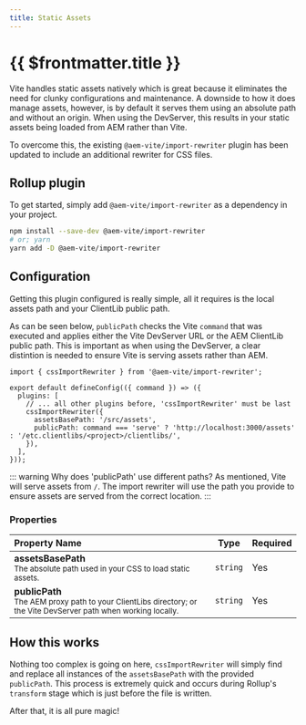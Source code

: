 ```yaml
---
title: Static Assets
---
```


# {{ $frontmatter.title }}

Vite handles static assets natively which is great because it eliminates the need for clunky configurations and maintenance. A downside to how it does manage assets, however, is by default it serves them using an absolute path and without an origin. When using the DevServer, this results in your static assets being loaded from AEM rather than Vite.

To overcome this, the existing `@aem-vite/import-rewriter` plugin has been updated to include an additional rewriter for CSS files.

## Rollup plugin

To get started, simply add `@aem-vite/import-rewriter` as a dependency in your project.

```bash
npm install --save-dev @aem-vite/import-rewriter
# or; yarn
yarn add -D @aem-vite/import-rewriter
```

## Configuration

Getting this plugin configured is really simple, all it requires is the local assets path and your ClientLib public path.

As can be seen below, `publicPath` checks the Vite `command` that was executed and applies either the Vite DevServer URL or the AEM ClientLib public path. This is important as when using the DevServer, a clear distintion is needed to ensure Vite is serving assets rather than AEM.

```js{1,6-9}
import { cssImportRewriter } from '@aem-vite/import-rewriter';

export default defineConfig(({ command }) => ({
  plugins: [
    // ... all other plugins before, 'cssImportRewriter' must be last
    cssImportRewriter({
      assetsBasePath: '/src/assets',
      publicPath: command === 'serve' ? 'http://localhost:3000/assets' : '/etc.clientlibs/<project>/clientlibs/',
    }),
  ],
}));
```

::: warning Why does 'publicPath' use different paths?
As mentioned, Vite will serve assets from `/`. The import rewriter will use the path you provide to ensure assets are served from the correct location.
:::

### Properties

| Property Name                                                                                                                      | Type     | Required |
| :--------------------------------------------------------------------------------------------------------------------------------- | -------- | -------- |
| **assetsBasePath**<br><small>The absolute path used in your CSS to load static assets.</small>                                     | `string` | Yes      |
| **publicPath**<br><small>The AEM proxy path to your ClientLibs directory; or the Vite DevServer path when working locally.</small> | `string` | Yes      |

## How this works

Nothing too complex is going on here, `cssImportRewriter` will simply find and replace all instances of the `assetsBasePath` with the provided `publicPath`. This process is extremely quick and occurs during Rollup's `transform` stage which is just before the file is written.

After that, it is all pure magic!

